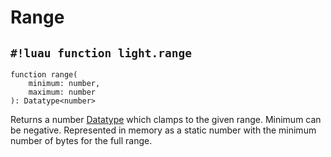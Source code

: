 # Range

## `#!luau function light.range`

```luau title='<!-- b:client --> <!-- b:server --> <!-- b:shared --> <!-- b:sync -->'
function range(
    minimum: number,
    maximum: number
): Datatype<number>
```

Returns a number [Datatype](../index.md) which clamps to the given range. Minimum can be negative. Represented in memory
as a static number with the minimum number of bytes for the full range.
